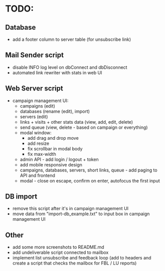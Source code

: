# TODO:

## Database
- add a footer column to server table (for unsubscribe link)

## Mail Sender script
- disable INFO log level on dbConnect and dbDisconnect
- automated link rewriter with stats in web UI

## Web Server script
- campaign management UI:
  - campaigns (edit)
  - databases (rename (edit), import)
  - servers (edit)
  - links + visits + other stats data (view, add, edit, delete)
  - send queue (view, delete - based on campaign or everything)
  - modal window:
    - add drag and drop move
    - add resize
    - fix scrollbar in modal body
    - fix max-width
  - admin API - add login / logout + token
  - add mobile responsive design
  - campaigns, databases, servers, short links, queue - add paging to API and frontend
  - modal - close on escape, confirm on enter, autofocus the first input

## DB import
- remove this script after it's in campaign management UI
- move data from "import-db_example.txt" to input box in campaign management UI

## Other
- add some more screenshots to README.md
- add undeliverable script connected to mailbox
- implement list unsubscribe and feedback loop (add to headers and create a script that checks the mailbox for FBL / LU reports)
